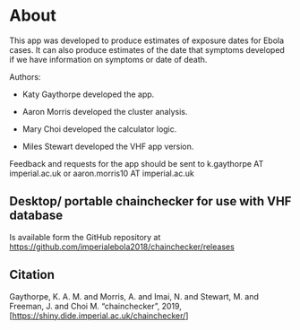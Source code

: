 About
=====

This app was developed to produce estimates of exposure dates for Ebola
cases. It can also produce estimates of the date that symptoms developed
if we have information on symptoms or date of death.

Authors:

-   Katy Gaythorpe developed the app.

-   Aaron Morris developed the cluster analysis.

-   Mary Choi developed the calculator logic.

-   Miles Stewart developed the VHF app version.

Feedback and requests for the app should be sent to k.gaythorpe AT
imperial.ac.uk or aaron.morris10 AT imperial.ac.uk

Desktop/ portable chainchecker for use with VHF database
--------------------------------------------------------

Is available form the GitHub repository at
<a href="https://github.com/imperialebola2018/chainchecker/releases" class="uri">https://github.com/imperialebola2018/chainchecker/releases</a>

Citation
--------

Gaythorpe, K. A. M. and Morris, A. and Imai, N. and Stewart, M. and
Freeman, J. and Choi M. “chainchecker”, 2019,
\[<a href="https://shiny.dide.imperial.ac.uk/chainchecker/" class="uri">https://shiny.dide.imperial.ac.uk/chainchecker/</a>\]

